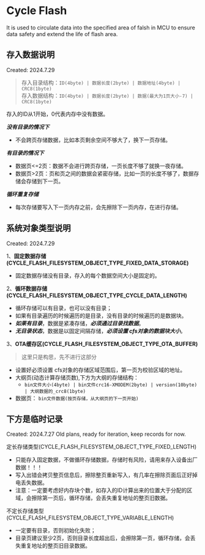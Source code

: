 Cycle Flash
==================================

It is used to circulate data into the specified area of falsh in MCU to ensure data safety and extend the life of flash area.

存入数据说明
----------------------------------

Created: 2024.7.29

> 存入目录结构：`ID(4byte) | 数据长度(2byte) | 数据地址(4byte) | CRC8(1byte)`  
> 存入数据结构：`ID(4byte) | 数据长度(2byte) | 数据(最大为1页大小-7) | CRC8(1byte)`

存入的ID从1开始，0代表内存中没有数据。

***没有目录的情况下***

- 不会跨页存储数据，比如本页剩余空间不够大了，换下一页存储。

***有目录的情况下***

- 数据页<=2页：数据不会进行跨页存储，一页长度不够了就换一夜存储。
- 数据页>2页：页和页之间的数据会紧密存储，比如一页的长度不够了，数据存储会存储到下一页。

***循环重复存储***

- 每次存储要写入下一页内存之前，会先擦除下一页内存，在进行存储。

系统对象类型说明
--------------------------------

Created: 2024.7.29

1、**固定数据存储(CYCLE_FLASH_FILESYSTEM_OBJECT_TYPE_FIXED_DATA_STORAGE)**  

- 固定数据存储没有目录，存入的每个数据空间大小是固定的。

2、**循环数据存储(CYCLE_FLASH_FILESYSTEM_OBJECT_TYPE_CYCLE_DATA_LENGTH)**  

- 循环存储可以有目录，也可以没有目录；
- 如果有目录遍历的时候遍历的是目录，没有目录的时候遍历的是数据块。
- ***如果有目录***，数据是紧凑存储，***必须通过目录找数据***。
- ***无目录状态***，数据是以固定间隔存储，***必须设置 cfs对象的数据块大小***。

3、**OTA缓存区(CYCLE_FLASH_FILESYSTEM_OBJECT_TYPE_OTA_BUFFER)**

> 这里只是构思，先不进行这部分

- 设置好必须设置 cfs对象的存储区域范围后，第一页为校验区域的地址。
- 大纲页(动态计算存储页数),下方为大纲的存储结构：
  - `bin文件大小(4byte) | bin文件crc16-XMODEM(2byte) | version(10byte) | 大纲数据的_crc8(1byte)`
- 数据页： `bin文件数据(按页存储，从大纲页的下一页开始)`

下方是临时记录
--------------------------------

Created: 2024.7.27
Old plans, ready for iteration, keep records for now.

定长存储类型(CYCLE_FLASH_FILESYSTEM_OBJECT_TYPE_FIXED_LENGTH)

- 只能存入固定数据，不做循环存储数据，存储时有风险，请用来存入设备出厂数据！！！
- 写入出错会拷贝整页信息后，擦除整页重新写入，有几率在擦除页面后正好掉电丢失数据。
- 注意：一定要考虑好内存块个数，如存入的ID计算出来的位置大于分配的区域，会擦除第一页后，循环存储，会丢失重复地址的整页旧数据。
  
不定长存储类型(CYCLE_FLASH_FILESYSTEM_OBJECT_TYPE_VARIABLE_LENGTH)

- 一定要有目录，否则初始化失败；
- 目录页建议至少2页，否则目录长度超出后，会擦除第一页，循环存储，会丢失重复地址的整页旧目录数据。
